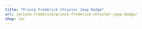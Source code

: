 ```yaml
---
title: "Prince Frederick Chrysler Jeep Dodge"
url: /prince-frederick/prince-frederick-chrysler-jeep-dodge/
shop: car
---
```

